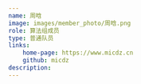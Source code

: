 ```yaml
---
name: 周晗
image: images/member_photo/周晗.png
role: 算法组成员
type: 普通队员
links:
    home-page: https://www.micdz.cn
    github: micdz
description:
---
```

